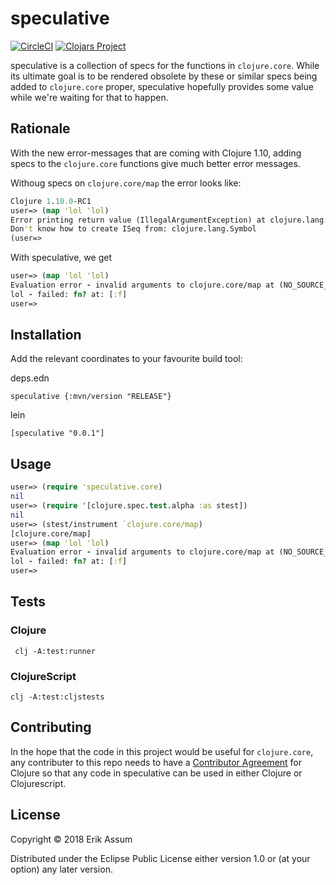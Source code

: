 # speculative
[![CircleCI](https://circleci.com/gh/slipset/speculative/tree/master.svg?style=svg)](https://circleci.com/gh/slipset/speculative/tree/master)
[![Clojars Project](https://img.shields.io/clojars/v/speculative.svg)](https://clojars.org/speculative)

speculative is a collection of specs for the functions in `clojure.core`. While its ultimate goal is to be rendered obsolete by these or similar specs being added to `clojure.core` proper, speculative hopefully provides some value while we're waiting for that to happen.

## Rationale

With the new error-messages that are coming with Clojure 1.10, adding specs to the `clojure.core` functions give much better error messages.

Withoug specs on `clojure.core/map` the error looks like:

```clojure
Clojure 1.10.0-RC1
user=> (map 'lol 'lol)
Error printing return value (IllegalArgumentException) at clojure.lang.RT.seqFrom (RT.java:551).
Don't know how to create ISeq from: clojure.lang.Symbol
(user=>
```

With speculative, we get 

```clojure
user=> (map 'lol 'lol)
Evaluation error - invalid arguments to clojure.core/map at (NO_SOURCE_FILE:4).
lol - failed: fn? at: [:f]
user=>
```

## Installation

Add the relevant coordinates to your favourite build tool:

deps.edn

```
speculative {:mvn/version "RELEASE"}
```


lein

```
[speculative "0.0.1"]
```

## Usage

```clojure
user=> (require 'speculative.core)
nil
user=> (require '[clojure.spec.test.alpha :as stest])
nil
user=> (stest/instrument `clojure.core/map)
[clojure.core/map]
user=> (map 'lol 'lol)
Evaluation error - invalid arguments to clojure.core/map at (NO_SOURCE_FILE:4).
lol - failed: fn? at: [:f]
user=>

```

## Tests

### Clojure

     clj -A:test:runner
     
### ClojureScript

    clj -A:test:cljstests
    
## Contributing

In the hope that the code in this project would be useful for `clojure.core`, any contributer to this repo needs to have a 
[Contributor Agreement](https://clojure.org/community/contributing) for Clojure so that any code in speculative can be used in either Clojure or Clojurescript.

## License

Copyright © 2018 Erik Assum

Distributed under the Eclipse Public License either version 1.0 or (at
your option) any later version.
